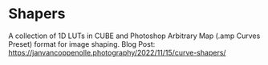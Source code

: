 # Shapers
A collection of 1D LUTs in CUBE and Photoshop Arbitrary Map (.amp Curves Preset) format for image shaping. 
Blog Post: https://janvancoppenolle.photography/2022/11/15/curve-shapers/
